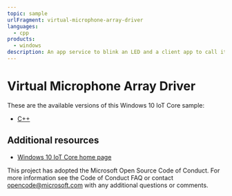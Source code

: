 ```yaml
---
topic: sample
urlFragment: virtual-microphone-array-driver
languages:
  - cpp
products:
  - windows
description: An app service to blink an LED and a client app to call it.
---
```


# Virtual Microphone Array Driver

These are the available versions of this Windows 10 IoT Core sample:

*	[C++](./Cpp/README.md)

## Additional resources
*	[Windows 10 IoT Core home page](https://developer.microsoft.com/en-us/windows/iot/)

This project has adopted the Microsoft Open Source Code of Conduct. For more information see the Code of Conduct FAQ or contact <opencode@microsoft.com> with any additional questions or comments.
